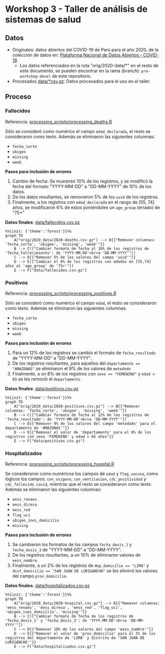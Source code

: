 # Workshop 3 - Taller de análisis de sistemas de salud

## Datos

- Originales: datos abiertos del COVID-19 de Perú para el año 2020, de la colección de datos en: [Plataforma Nacional de Datos Abiertos - COVID-19](https://www.datosabiertos.gob.pe/search/field_topic/covid-19-917?sort_by=changed).
  - Los datos referenciados en la ruta "orig/2020-data/*" en el resto de este documento, se pueden encontrar en la rama (branch): `pre-workshop-devel` de este repositorio.
- Procesados [data/*csv.gz](data/): Datos procesados para el uso en el taller.

## Proceso

### Fallecidos

Referencia: [processing_scripts/processing_deaths.R](processing_scripts/processing_deaths.R)

Sólo se consideró como numérico el campo `edad_declarada`, el resto se consideraron como texto. Además se eliminaron las siguientes columnas:

- `fecha_corte`
- `ubigeo`
- `missing`
- `week`

**Pasos para inclusión de errores**

1. Cambio de fecha: Se muestreó 10% de los registros, y se modificó la fecha del formato "YYYY-MM-DD" a "DD-MM-YYYY" de 10% de los datos.
2. De los datos resultantes, se removieron 5% de los `uuid` de los registros.
3. Finalmente, a los registros con `edad_declarada` en el rango de [55, 74] años, se modificaron 6% de estos poniéndoles un `age_group` (errado) de "75+"

**Datos finales**: [data/fallecidos.csv.gz](data/fallecidos.csv.gz)

```mermaid
%%{init: {'theme':'forest'}}%%
graph TD
    A["orig/2020_data/2020-deaths.csv.gz"] --> B{{"Remover columnas: 'fecha_corte', 'ubigeo', 'missing', 'week'"}}
    B --> C(["Cambiar formato de fecha al 10% de los registros de 'fecha_fallecimiento': de 'YYYY-MM-DD'<br>a 'DD-MM-YYYY'"])
    C --> D{{"Remover 5% de los valores del campo 'uuid'"}}
    D --> E(["Cambiar el 6% de los registros con edades en [55,74] años al 'age_group' de '75+'"])
    E --> F["data/fallecidos.csv.gz"]
```


### Positivos

Referencia: [processing_scripts/processing_positives.R](processing_scripts/processing_positives.R)

Sólo se consideró como numérico el campo `edad`, el resto se consideraron como texto. Además se eliminaron las siguientes columnas:

- `fecha_corte`
- `ubigeo`
- `missing`
- `week`

**Pasos para inclusión de errores**

1. Para un 12% de los registros se cambió el formato de `fecha_resultado` de "YYYY-MM-DD" a "DD-MM-YYYY".
2. De los registros resultantes, para aquellos del `departamento == "AMAZONAS"` se eliminaron el 9% de los valores de `metododx`
3. Finalmente, a un 8% de los registros con `sexo == "FEMENINO"` y `edad > 65` se les removió el `departamento`

**Datos finales**: [data/positivos.csv.gz](data/positivos.csv.gz)

```mermaid
%%{init: {'theme':'forest'}}%%
graph TD
    A["orig/2020_data/2020-positives.csv.gz"] --> B{{"Remover columnas: 'fecha_corte', 'ubigeo', 'missing', 'week'"}}
    B --> C(["Cambiar formato de fecha al 12% de los registros de 'fecha_resultado': de 'YYYY-MM-DD'<br>a 'DD-MM-YYYY'"])
    C --> D{{"Remover 9% de los valores del campo 'metododx' para el departamento de 'AMAZONAS'"}}
    D --> E{{"Remover el valor de 'departamento' para el 8% de los registros con sexo 'FEMENINO' y edad > 65 años"}}
    E --> F["data/positivos.csv.gz"]
```

### Hospitalizados

Referencia: [processing_scripts/processing_hospital.R](processing_scripts/processing_hospital.R)


Se consideraron como numéricos los campos de `edad` y `flag_vacuna`, como lógicos los campos: `con_oxigeno`, `con_ventilacion`, `cdc_positividad` y `cdc_fallecido_covid`, mientras que el resto se consideraron como texto. Además se eliminaron las siguientes columnas:

- `eess_renaes`
- `eess_diresa`
- `eess_red`
- `flag_uci`
- `ubigeo_inei_domicilio`
- `missing`

**Pasos para inclusión de errores**

1. Se cambiaron los formatos de los campos `fecha_dosis_1` y `fecha_dosis_3` de "YYYY-MM-DD" a "DD-MM-YYYY".
2. De los registros resultantes, a un 10% de eliminaron valores de `eess_nombre`.
3. Finalmente, a un 2% de los registros de `dep_domicilio == "LIMA"` y `dist_domicilio == "SAN JUAN DE LURIGANCHO"` se les eliminó los valores del campo `prov_domicilio`.

**Datos finales**: [data/hospitalizados.csv.gz](data/hospitalizados.csv.gz)

```mermaid
%%{init: {'theme':'forest'}}%%
graph TD
    A["orig/2020_data/2020-hospital.csv.gz"] --> B{{"Remover columnas: 'eess_renaes', 'eess_diresa', 'eess_red', 'flag_uci', 'ubigeo_inei_domicilio', 'missing'"}}
    B --> C(["Cambiar formato de fecha de los registros de 'fecha_dosis_1' y 'fecha_dosis_3': de 'YYYY-MM-DD'<br>a 'DD-MM-YYYY'"])
    C --> D{{"Remover 10% de los valores del campo 'eess_nombre'"}}
    D --> E{{"Remover el valor de 'prov_domicilio' para el 2% de los registros del departamento de 'LIMA' y distrito de 'SAN JUAN DE LURIGANCHO'"}}
    E --> F["data/hospitalizados.csv.gz"]
```
